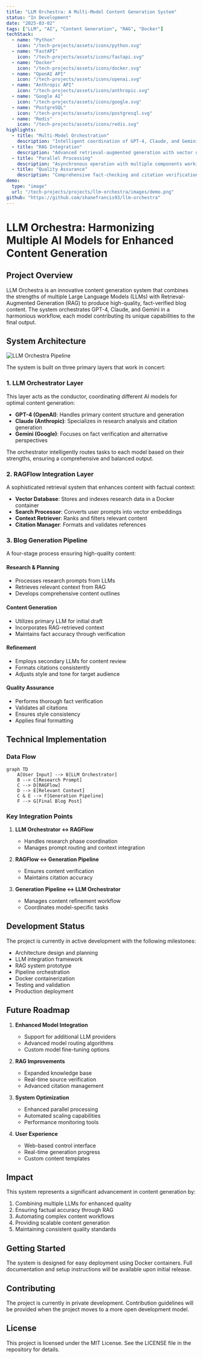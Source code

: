 ```yaml
---
title: "LLM Orchestra: A Multi-Model Content Generation System"
status: "In Development"
date: "2025-03-02"
tags: ["LLM", "AI", "Content Generation", "RAG", "Docker"]
techStack: 
  - name: "Python"
    icon: "/tech-projects/assets/icons/python.svg"
  - name: "FastAPI"
    icon: "/tech-projects/assets/icons/fastapi.svg"
  - name: "Docker"
    icon: "/tech-projects/assets/icons/docker.svg"
  - name: "OpenAI API"
    icon: "/tech-projects/assets/icons/openai.svg"
  - name: "Anthropic API"
    icon: "/tech-projects/assets/icons/anthropic.svg"
  - name: "Google AI"
    icon: "/tech-projects/assets/icons/google.svg"
  - name: "PostgreSQL"
    icon: "/tech-projects/assets/icons/postgresql.svg"
  - name: "Redis"
    icon: "/tech-projects/assets/icons/redis.svg"
highlights:
  - title: "Multi-Model Orchestration"
    description: "Intelligent coordination of GPT-4, Claude, and Gemini models for optimal content generation"
  - title: "RAG Integration"
    description: "Advanced retrieval-augmented generation with vector database for fact verification and citations"
  - title: "Parallel Processing"
    description: "Asynchronous operation with multiple components working simultaneously for efficiency"
  - title: "Quality Assurance"
    description: "Comprehensive fact-checking and citation verification through multiple LLMs"
demo:
  type: "image"
  url: "/tech-projects/projects/llm-orchestra/images/demo.png"
github: "https://github.com/shanefrancis93/llm-orchestra"
---
```


# LLM Orchestra: Harmonizing Multiple AI Models for Enhanced Content Generation

## Project Overview

LLM Orchestra is an innovative content generation system that combines the strengths of multiple Large Language Models (LLMs) with Retrieval-Augmented Generation (RAG) to produce high-quality, fact-verified blog content. The system orchestrates GPT-4, Claude, and Gemini in a harmonious workflow, each model contributing its unique capabilities to the final output.

## System Architecture

![LLM Orchestra Pipeline](/tech-projects/projects/llm-orchestra/images/pipeline-diagram.svg)

The system is built on three primary layers that work in concert:

### 1. LLM Orchestrator Layer

This layer acts as the conductor, coordinating different AI models for optimal content generation:

- **GPT-4 (OpenAI)**: Handles primary content structure and generation
- **Claude (Anthropic)**: Specializes in research analysis and citation generation
- **Gemini (Google)**: Focuses on fact verification and alternative perspectives

The orchestrator intelligently routes tasks to each model based on their strengths, ensuring a comprehensive and balanced output.

### 2. RAGFlow Integration Layer

A sophisticated retrieval system that enhances content with factual context:

- **Vector Database**: Stores and indexes research data in a Docker container
- **Search Processor**: Converts user prompts into vector embeddings
- **Context Retriever**: Ranks and filters relevant content
- **Citation Manager**: Formats and validates references

### 3. Blog Generation Pipeline

A four-stage process ensuring high-quality content:

#### Research & Planning
- Processes research prompts from LLMs
- Retrieves relevant context from RAG
- Develops comprehensive content outlines

#### Content Generation
- Utilizes primary LLM for initial draft
- Incorporates RAG-retrieved context
- Maintains fact accuracy through verification

#### Refinement
- Employs secondary LLMs for content review
- Formats citations consistently
- Adjusts style and tone for target audience

#### Quality Assurance
- Performs thorough fact verification
- Validates all citations
- Ensures style consistency
- Applies final formatting

## Technical Implementation

### Data Flow
```mermaid
graph TD
    A[User Input] --> B[LLM Orchestrator]
    B --> C[Research Prompt]
    C --> D[RAGFlow]
    D --> E[Relevant Context]
    C & E --> F[Generation Pipeline]
    F --> G[Final Blog Post]
```

### Key Integration Points

1. **LLM Orchestrator ↔ RAGFlow**
   - Handles research phase coordination
   - Manages prompt routing and context integration

2. **RAGFlow ↔ Generation Pipeline**
   - Ensures content verification
   - Maintains citation accuracy

3. **Generation Pipeline ↔ LLM Orchestrator**
   - Manages content refinement workflow
   - Coordinates model-specific tasks

## Development Status

The project is currently in active development with the following milestones:

- Architecture design and planning
- LLM integration framework
- RAG system prototype
- Pipeline orchestration
- Docker containerization
- Testing and validation
- Production deployment

## Future Roadmap

1. **Enhanced Model Integration**
   - Support for additional LLM providers
   - Advanced model routing algorithms
   - Custom model fine-tuning options

2. **RAG Improvements**
   - Expanded knowledge base
   - Real-time source verification
   - Advanced citation management

3. **System Optimization**
   - Enhanced parallel processing
   - Automated scaling capabilities
   - Performance monitoring tools

4. **User Experience**
   - Web-based control interface
   - Real-time generation progress
   - Custom content templates

## Impact

This system represents a significant advancement in content generation by:

1. Combining multiple LLMs for enhanced quality
2. Ensuring factual accuracy through RAG
3. Automating complex content workflows
4. Providing scalable content generation
5. Maintaining consistent quality standards

## Getting Started

The system is designed for easy deployment using Docker containers. Full documentation and setup instructions will be available upon initial release.

## Contributing

The project is currently in private development. Contribution guidelines will be provided when the project moves to a more open development model.

## License

This project is licensed under the MIT License. See the LICENSE file in the repository for details.
